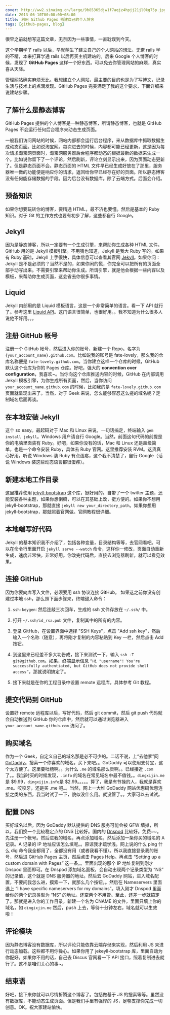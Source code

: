```yaml
---
cover: http://ww2.sinaimg.cn/large/9b85365djw1f7aqjz4hpjj21jl0kg75p.jpg
date: 2013-06-10T00:00:00+08:00
title: 利用 Github Pages 搭建自己的个人博客
tags: [github-pages, blog]
---
```

很早之前就想写这篇文章，无奈因为一些事情，一直耽误到今天。

这个学期学了 rails 以后，早就萌生了建立自己的个人网站的想法。无奈 rails 学的不精，本来打算学通 rails 以后再买主机建站的。后来 Google 个人博客的时候，发现了 **GitHub Pages** 这样一个好东西。可以免去你管理网站的麻烦，真实喜从天降。

管理网站确实麻烦无比。我想建立个人网站，最主要的目的也是为了写博文，记录生活与技术上的点滴发现。GitHub Pages 完美满足了我的这个要求，下面详细来说建站步骤。

<!--more-->

## 了解什么是静态博客

GitHub Pages 提供的个人博客是一种静态博客，所谓静态博客，也就是 GitHub Pages 不会运行任何后台程序来动态生成页面。

一般我们访问网站的时候，网站内部都会运行后台程序，来从数据库中抓取数据生成动态页面。比如说淘宝网。每次进去的时候，内容都可能已经更新，这是因为每次请求淘宝网页面时，淘宝网服务器后台程序都动态的根据最新的数据来生成一个。比如说你留下了一个评论，然后刷新，评论立刻显示出来，因为页面动态更新了。但是静态页面不会。静态页面的 HTML 文件早已经生成好放在了那里，服务器唯一做的功能便是响应你的请求，返回给你早已经存在好的页面。所以静态博客没有任何能存储数据的手段。因为后台没有数据库。除了云端方式。后面会介绍。

## 预备知识

如果你想要玩转你的博客，要精通 HTML，最不济也要懂。然后是基本的 Ruby 知识。对于 Git 的工作方式也要有初步了解，这些都自行 Google。

## Jekyll

因为是静态博客，所以一定要有一个生成引擎，来帮助你生成各种 HTML 文件。GitHub 用的是 Jekyll 模板引擎。不用猜也知道，Jekyll 是我大 Ruby 写的。如果有 Ruby 基础，Jekyll 上手很快，具体信息可以查看其官网 [Jekyll](http://jekyllrb.com/)。如果你问：Jekyll 是不是必须的？当然不是的，如果你闲的慌，你完全可以把所有的页面全部手动写出来。不需要引擎来帮助你生成。所谓引擎，就是他会根据一些内容以及模板，来帮助你生成页面，这会省去你很多事情。

## Liquid

Jekyll 内部用的是 Liquid 模板语言，这是一个非常简单的语言。看一下 API 就行了。参考这里 [Liquid API](https://github.com/Shopify/liquid/wiki/Liquid-for-Designers)。这门语言很简单，也很好用。。我不知道为什么很多人说他不好用。。。

## 注册 GitHub 帐号

注册一个 GitHub 帐号，然后进入你的账号，新建一个 Repo。名字为 `{your_account_name}.github.com`。比如说我的账号是 fate-lovely，那么我的仓库名称便是 `fate-lovely.github.com`。当你建立这样一个仓库的时候，GitHub 默认这个仓库为你的 Pages 仓库。好吧，强大的 **convention over configuration**，我喜欢~。当你向这个仓库推送内容的时候，GitHub 在内部调用 Jekyll 模板引擎，为你生成所有页面，然后，当你访问 `your_account_name.github.com` 的时候，比如我的是 `fate-lovely.github.com` 页面就呈现出来了。当然，对于 Geek 来说，怎么能够容忍这么搓的域名呢？定制域名后面再谈。

## 在本地安装 Jekyll

这个 so easy。最起码对于 Mac 和 Linux 来说，一句话搞定，终端输入 `gem install jekyll`。Windows 用户请自行 Google。当然，前面这句代码的前提是你的电脑里面装有 Ruby。好吧，如果你没有的话，Mac 和 Linux 还是超级简单，也是一个命令安装 Ruby，具体去 Ruby 官网。这里推荐安装 RVM。这货真心好用。听说 Windows 装 Ruby 有点蛋疼，这个我不清楚了，自行 Google（话说 Windows 装这些动态语言都很蛋疼）。

## 新建本地工作目录

这里推荐使用 [jekyll-bootstrap](http://jekyllbootstrap.com/) 这个库，挺好用的。自带了一个 twitter 主题，还能安装各种主题，如果你想倒腾，可以在其基础上改，挺方便的。如果你不想用 jekyll-bootstrap，那就直接 `jekyll new your_directory_path`。如果你想用 jekyll-bootstrap，那就照着官网做。官网教程很详细。

## 本地端写好代码

Jekyll 的基本知识我不介绍了，包括各种变量，目录结构等等，去官网看吧。可以在命令行里面开启 `jekyll serve --watch` 命令，这样你一修改，页面自动重新生成，速度非常快。非常好用。你改完代码后，直接去浏览器刷新，就可以看见效果。

## 连接 GitHub

因为你要向库写入文件，必须要用 ssh 协议连接 GitHub。
如果这之前你没有创建过本地 ssh，那么照下面步骤来，终端键入命令：

1. `ssh-keygen`: 然后连敲三次回车，生成的 ssh 文件存放在 `~/.ssh/` 中。

2. 打开 `~/.ssh/id_rsa.pub` 文件，复制其中的所有的内容。

3. 登录 GitHub，在设置界面中选择 "SSH Keys"，点击 "Add ssh key"，然后输入一个名称（随意），再将刚才复制的内容粘贴到 Key 一栏，然后点击 Add 按钮。

4. 到这里来已经差不多大功告成，接下来测试一下，输入 `ssh -T git@github.com`。如果，终端显示信息 `“Hi "username"! You're successfully authentiated, but GitHub does not provide shell access”`，那就说明搞定了。

5. 接下来就是在你的工程目录中设置 remote 远程库，具体参考 Git 教程。

## 提交代码到 GitHub

设置好 remote 远程库以后，写好代码，然后 git commit，然后 git push 代码就会自动推送到 GitHub 你的仓库中，然后就可以通过浏览器进入 `your_account_name.github.com` 访问了。

## 购买域名

作为一个 Geek，自定义自己的域名那是必不可少的。二话不说，上“去他爹”网 [GoDaddy](http://www.godaddy.com/)。搜索一个你喜欢的域名，买下来吧。。GoDaddy 可以使用支付宝，这个太方便了。这里要吐槽啊。。为什么 `.me` 的域名那么贵啊。。已经接近 `.com` 了。。我当时买的时候发现，`.info` 的域名在常见域名中最不值钱。。`dingxijin.me` 是 $9.99，`dingxijin.info`是 $2.99。。。。。算了，我是有节操的人，我就是喜欢 .me。咬咬牙，还是买 .me 吧。。当然，网上一大堆 GoDaddy 网站优惠码优惠连接之类的东西，我当时试了一下，貌似没什么用。就没管了。。大家可以去试试。

## 配置 DNS

买好域名以后，因为 GoDaddy 默认提供的 DNS 服务可能会被 GFW 墙掉，所以，我们换一个比较稳定点的 DNS 比较好。国内的 [Dnspod](http://www.dnspod.cn/) 比较好。免费~~。先注册一个帐号。然后进我的域名，再点添加域名，然后添加一条你买的域名的 A 记录。A 记录的 IP 地址应该怎么填呢。。原谅我才疏学浅。网上说的什么 ping 什么 dig 命令我全都用了，全都没有用（或者我看不懂）。所以我直接登录我的账号，然后进 GitHub Pages 主页，然后点击 Pages Help。再点击 “Setting up a custom domain with Pages” 这一条。。里面出现的那个 IP 地址复制到刚才 Dnspod 里面即可。在 Dnspod 添加域名面板，会自动出现两个记录类型为 “NS” 的记录值，这个就是 DNS 服务器的地址。然后去 GoDaddy 网站，进入域名配置，不要问我怎么进，摸索一下，就那么几个按钮。。然后在 Nameservers 里面选上 “I have specific nameservers for my domains”。填入刚才 Dnspod 里面给你的两个记录类型为 “NS” 的地址。还空两个不用管。至此，还差一步就搞定了。那就是进入你的工作目录，新建一个名为 CNAME 的文件，里面只填上你的域名，如 `dingixjin.me` 然后，push 上去，等待十分钟左右，域名就可以生效啦！

## 评论模块

因为静态博客没有数据库，所以评论只能依靠云端存储来实现，然后利用 JS 来进行动态加载。这些都不用你操心。如果你用了 jekeyll-bootstrap 库，里面自动为你配好。如果你不用的话，自己去 Discus 官网看一下 API 接口，照着复制进去就行了。这不是咱们关心的事~。

## 结束语

好吧，接下来你就可以尽情折腾这个博客了。包括做基于 JS 的搜索等等。虽然没有数据库，不能动态生成页面。但是我们手里有强悍的 JS，足够支撑你完成一切创意。OK。祝大家建站愉快。
